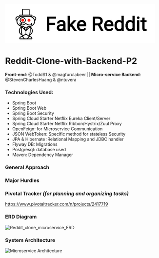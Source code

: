 ![Reddit_clone_app](./assets/FakeRedditLogo.png)
# Reddit-Clone-with-Backend-P2
**Front-end**: @ToddS1 & @magfurulabeer || **Micro-service Backend**: @StevenCharlesHuang & @ntuvera


### Technologies Used:
- Spring Boot
- Spring Boot Web
- Spring Boot Security
- Spring Cloud Starter Netflix Eureka Client/Server
- Spring Cloud Starter Netflix Ribbon/Hystrix/Zuul Proxy
- OpenFeign: for Microservice Communication
- JSON WebToken: Specific method for stateless Security
- JPA & Hibernate :Relational Mapping and JDBC handler
- Flyway DB: Migrations
- Postgresql: database used
- Maven: Dependency Manager

### General Approach

### Major Hurdles

### Pivotal Tracker _(for planning and organizing tasks)_
https://www.pivotaltracker.com/n/projects/2417719

### ERD Diagram
![Reddit_clone_microservice_ERD](./assets/Reddit_clone_ERD.png)

### System Architecture
![Microservice Architecture]()
